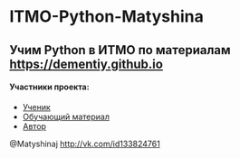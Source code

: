 # ITMO-Python-Matyshina

## Учим Python в ИТМО по материалам https://dementiy.github.io 
 
#### Участники проекта: 
- [Ученик](https://github.com/matyshinaj) 
- [Обучающий материал](https://dementiy.github.io/practice/) 
- [Автор](https://vk.com/id817934) 
 
@Matyshinaj http://vk.com/id133824761